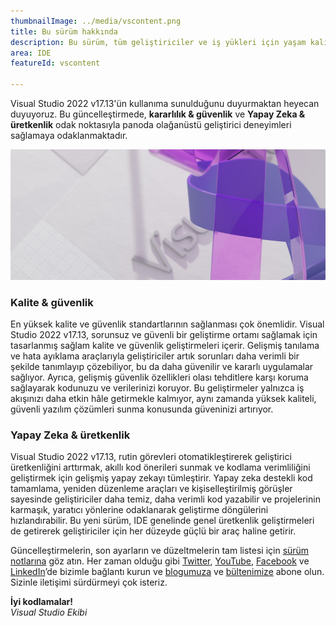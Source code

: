 ```yaml
---
thumbnailImage: ../media/vscontent.png
title: Bu sürüm hakkında
description: Bu sürüm, tüm geliştiriciler ve iş yükleri için yaşam kalitesi iyileştirmeleri ve performans geliştirmeleri hakkındadır.
area: IDE
featureId: vscontent

---
```



Visual Studio 2022 v17.13'ün kullanıma sunulduğunu duyurmaktan heyecan duyuyoruz. Bu güncelleştirmede, **kararlılık & güvenlik** ve **Yapay Zeka & üretkenlik** odak noktasıyla panoda olağanüstü geliştirici deneyimleri sağlamaya odaklanmaktadır. 

![Hero](../media/hero.png)

### Kalite & güvenlik
En yüksek kalite ve güvenlik standartlarının sağlanması çok önemlidir. Visual Studio 2022 v17.13, sorunsuz ve güvenli bir geliştirme ortamı sağlamak için tasarlanmış sağlam kalite ve güvenlik geliştirmeleri içerir. Gelişmiş tanılama ve hata ayıklama araçlarıyla geliştiriciler artık sorunları daha verimli bir şekilde tanımlayıp çözebiliyor, bu da daha güvenilir ve kararlı uygulamalar sağlıyor. Ayrıca, gelişmiş güvenlik özellikleri olası tehditlere karşı koruma sağlayarak kodunuzu ve verilerinizi koruyor. Bu geliştirmeler yalnızca iş akışınızı daha etkin hâle getirmekle kalmıyor, aynı zamanda yüksek kaliteli, güvenli yazılım çözümleri sunma konusunda güveninizi artırıyor.

### Yapay Zeka & üretkenlik
Visual Studio 2022 v17.13, rutin görevleri otomatikleştirerek geliştirici üretkenliğini arttırmak, akıllı kod önerileri sunmak ve kodlama verimliliğini geliştirmek için gelişmiş yapay zekayı tümleştirir. Yapay zeka destekli kod tamamlama, yeniden düzenleme araçları ve kişiselleştirilmiş görüşler sayesinde geliştiriciler daha temiz, daha verimli kod yazabilir ve projelerinin karmaşık, yaratıcı yönlerine odaklanarak geliştirme döngülerini hızlandırabilir. Bu yeni sürüm, IDE genelinde genel üretkenlik geliştirmeleri de getirerek geliştiriciler için her düzeyde güçlü bir araç haline getirir.


Güncelleştirmelerin, son ayarların ve düzeltmelerin tam listesi için [sürüm notlarına](vscmd://Help.ReleaseNotes) göz atın. Her zaman olduğu gibi [Twitter](https://twitter.com/VisualStudio), [YouTube](https://www.youtube.com/user/VisualStudio/featured), [Facebook](https://www.facebook.com/visualstudio) ve [LinkedIn](https://www.linkedin.com/showcase/microsoft-visual-studio)’de bizimle bağlantı kurun ve [blogumuza](https://devblogs.microsoft.com/visualstudio/) ve [bültenimize](https://visualstudio.microsoft.com/dev-essentials) abone olun. Sizinle iletişimi sürdürmeyi çok isteriz.

**İyi kodlamalar!**  
*Visual Studio Ekibi*
